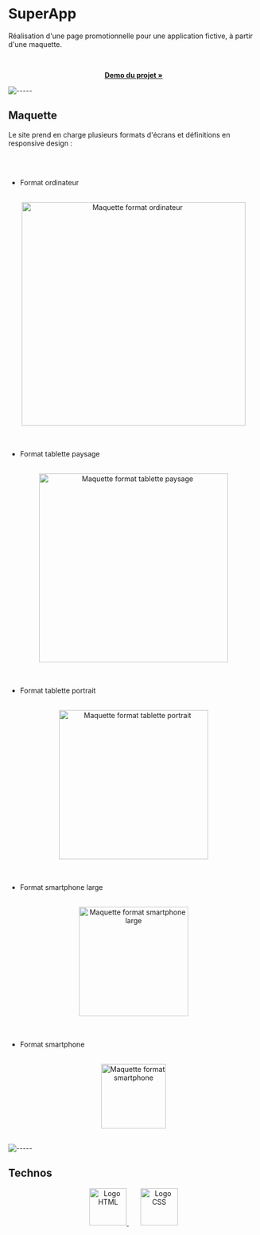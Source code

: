 # SuperApp

Réalisation d'une page promotionnelle pour une application fictive, à partir d'une maquette.

<br/>
<p align="center">
<a href="https://naddevcode.github.io/super-app/"><strong>Demo du projet »</strong></a>
</p>

![-----](https://raw.githubusercontent.com/andreasbm/readme/master/assets/lines/fire.png)

## Maquette

Le site prend en charge plusieurs formats d'écrans et définitions en responsive design :

<br />
<br />

- Format ordinateur
<br />
<div align="center">
    <img width="450px"  src="./images/maquette/ordinateur.png" alt="Maquette format ordinateur">
</div>

<br />
<br />

- Format tablette paysage
<br />
<div align="center">
    <img width="380px"  src="./images/maquette/tablette_paysage.png" alt="Maquette format tablette paysage">
</div>

<br />
<br />

- Format tablette portrait
<br />
<div align="center">
    <img width="300px"  src="./images/maquette/tablette_portrait.png" alt="Maquette format tablette portrait">
</div>

<br />
<br />

- Format smartphone large
<br />
<div align="center">
    <img width="220px"  src="./images/maquette/smartphone_large.png" alt="Maquette format smartphone large">
</div>

<br />
<br />

- Format smartphone
<br />
<div align="center">
    <img width="130px"  src="./images/maquette/smartphone.png" alt="Maquette format smartphone">
</div>

<br />

![-----](https://raw.githubusercontent.com/andreasbm/readme/master/assets/lines/fire.png)

## Technos

<p align="center">
  <a href="https://developer.mozilla.org/fr/docs/Web/HTML" target="_blank" rel="noreferrer">
    <img width="75px" src="https://skillicons.dev/icons?i=html" title="HTML" alt="Logo HTML"/>
  </a>
    &nbsp;&nbsp;&nbsp;&nbsp;&nbsp;
  <a href="https://developer.mozilla.org/fr/docs/Web/CSS" target="_blank" rel="noreferrer">
    <img width="75px" src="https://skillicons.dev/icons?i=css" title="CSS" alt="Logo CSS"/>
  </a>
</p>
